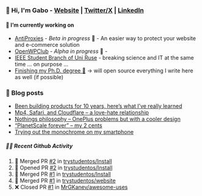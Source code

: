 ### 👋 Hi, I'm Gabo - [Website](https://gkanev.com) | [Twitter/X](https://twitter.com/mrgkanev) | [LinkedIn](https://www.linkedin.com/in/mrgkanev)

#### 🔭 I’m currently working on
- [AntiProxies](https://antiproxies.com/) - *Beta in progress* 🚀 -  An easier way to protect your website and e-commerce solution
- [OpenWPClub](https://openwpclub.com/) - *Alpha in progress* 🚀 - 
- [IEEE Student Branch of Uni Ruse](https://github.com/IEEE-Student-Branch-of-Uni-Ruse) - breaking science and IT at the same time ... on purpose ...
- [Finishing my Ph.D. degree 🤔](https://scholar.google.com/citations?user=En7GPEsAAAAJ&hl=en) -> will open source everything I write here as well (if possible)

### 📖 Blog posts
<!-- BLOG-POST-LIST:START -->
- [Been building products for 10 years, here’s what I’ve really learned](https://gkanev.com/posts/been-building-products-for-10-years-heres-what-ive-really-learned/)
- [Mp4, Safari, and Cloudflare – a love-hate relationship](https://gkanev.com/posts/mp4-safari-and-cloudflare-a-love-hate-relationship/)
- [Nothings philosophy – OnePlus problems but with a cooler design](https://gkanev.com/posts/nothings-philosophy-oneplus-problems-but-with-a-cooler-design/)
- [“PlanetScale forever” – my 2 cents](https://gkanev.com/posts/planetscale-forever-my-2-cents/)
- [Trying out the monochrome on my smartphone](https://gkanev.com/posts/trying-out-the-monochrome-on-my-smartphone/)
<!-- BLOG-POST-LIST:END -->

##### 🧑‍💻 Recent Github Activity

<!--START_SECTION:activity-->
1. 🎉 Merged PR [#2](https://github.com/trystudentos/Install/pull/2) in [trystudentos/Install](https://github.com/trystudentos/Install)
2. 💪 Opened PR [#2](https://github.com/trystudentos/Install/pull/2) in [trystudentos/Install](https://github.com/trystudentos/Install)
3. 🎉 Merged PR [#1](https://github.com/trystudentos/Install/pull/1) in [trystudentos/Install](https://github.com/trystudentos/Install)
4. 🎉 Merged PR [#1](https://github.com/trystudentos/website/pull/1) in [trystudentos/website](https://github.com/trystudentos/website)
5. ❌ Closed PR [#1](https://github.com/MrGKanev/awesome-uses/pull/1) in [MrGKanev/awesome-uses](https://github.com/MrGKanev/awesome-uses)
<!--END_SECTION:activity-->
